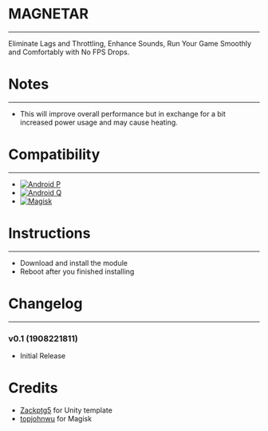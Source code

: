 # MAGNETAR
- - -
Eliminate Lags and Throttling, Enhance Sounds, Run Your Game Smoothly and Comfortably with No FPS Drops.

# Notes
- - -
- This will improve overall performance but in exchange for a bit increased power usage and may cause heating.

# Compatibility
- - -
- [![Android P](https://img.shields.io/badge/Android-P-lightgreen.svg)](https://developer.android.com/)
- [![Android Q](https://img.shields.io/badge/Android-Q-brightgreen.svg)](https://developer.android.com/)
- [![Magisk](https://img.shields.io/badge/Magisk-19%2B-00B39B.svg)](https://forum.xda-developers.com/apps/magisk/official-magisk-v7-universal-systemless-t3473445)
   
# Instructions
- - -
- Download and install the module
- Reboot after you finished installing

# Changelog
- - -
### v0.1 (1908221811)
- Initial Release

# Credits
- [Zackptg5](https://github.com/Zackptg5) for Unity template
- [topjohnwu](https://github.com/topjohnwu) for Magisk